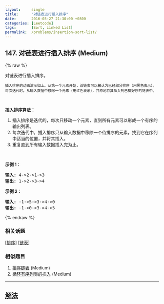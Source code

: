 ```yaml
---
layout:     single
title:      "对链表进行插入排序"
date:       2016-05-27 21:30:00 +0800
categories: [Leetcode]
tags:       [Sort, Linked List]
permalink:  /problems/insertion-sort-list/
---
```


## 147. 对链表进行插入排序 (Medium)

{% raw %}

<p>对链表进行插入排序。</p>

<p><img alt="" src="https://upload.wikimedia.org/wikipedia/commons/0/0f/Insertion-sort-example-300px.gif"><br>
<small>插入排序的动画演示如上。从第一个元素开始，该链表可以被认为已经部分排序（用黑色表示）。<br>
每次迭代时，从输入数据中移除一个元素（用红色表示），并原地将其插入到已排好序的链表中。</small></p>

<p>&nbsp;</p>

<p><strong>插入排序算法：</strong></p>

<ol>
	<li>插入排序是迭代的，每次只移动一个元素，直到所有元素可以形成一个有序的输出列表。</li>
	<li>每次迭代中，插入排序只从输入数据中移除一个待排序的元素，找到它在序列中适当的位置，并将其插入。</li>
	<li>重复直到所有输入数据插入完为止。</li>
</ol>

<p>&nbsp;</p>

<p><strong>示例 1：</strong></p>

<pre><strong>输入:</strong> 4-&gt;2-&gt;1-&gt;3
<strong>输出:</strong> 1-&gt;2-&gt;3-&gt;4
</pre>

<p><strong>示例&nbsp;2：</strong></p>

<pre><strong>输入:</strong> -1-&gt;5-&gt;3-&gt;4-&gt;0
<strong>输出:</strong> -1-&gt;0-&gt;3-&gt;4-&gt;5
</pre>

{% endraw %}

### 相关话题
  [[排序](https://github.com/openset/leetcode/tree/master/tag/sort/README.md)]
  [[链表](https://github.com/openset/leetcode/tree/master/tag/linked-list/README.md)]

### 相似题目
  1. [排序链表](/problems/sort-list) (Medium)
  1. [循环有序列表的插入](/problems/insert-into-a-cyclic-sorted-list) (Medium)

---

## [解法](https://github.com/openset/leetcode/tree/master/problems/insertion-sort-list)
